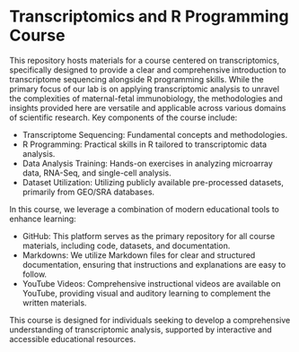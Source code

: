# Transcriptomics and R Programming Course

This repository hosts materials for a course centered on transcriptomics, specifically designed to provide a clear and comprehensive introduction to 
transcriptome sequencing alongside R programming skills. While the primary focus of our lab is on applying transcriptomic analysis to unravel the 
complexities of maternal-fetal immunobiology, the methodologies and insights provided here are versatile and applicable across various domains of 
scientific research. Key components of the course include:

- Transcriptome Sequencing: Fundamental concepts and methodologies.
- R Programming: Practical skills in R tailored to transcriptomic data analysis.
- Data Analysis Training: Hands-on exercises in analyzing microarray data, RNA-Seq, and single-cell analysis.
- Dataset Utilization: Utilizing publicly available pre-processed datasets, primarily from GEO/SRA databases.

In this course, we leverage a combination of modern educational tools to enhance learning:

- GitHub: This platform serves as the primary repository for all course materials, including code, datasets, and documentation.
- Markdowns: We utilize Markdown files for clear and structured documentation, ensuring that instructions and explanations are easy to follow.
- YouTube Videos: Comprehensive instructional videos are available on YouTube, providing visual and auditory learning to complement the written materials.

This course is designed for individuals seeking to develop a comprehensive understanding of transcriptomic analysis, supported by interactive and accessible educational resources.
